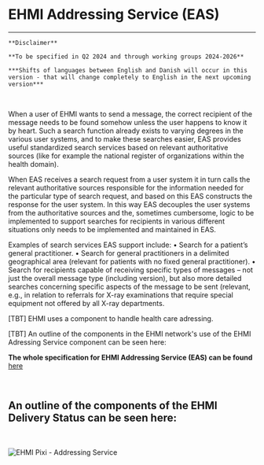 # EHMI Addressing Service (EAS)

***
    **Disclaimer** 
    
    **To be specified in Q2 2024 and through working groups 2024-2026**

    ***Shifts of languages between English and Danish will occur in this version - that will change completely to English in the next upcoming version***
    
<br/> 

When a user of EHMI wants to send a message, the correct recipient of the message needs to be found somehow unless the user happens to know it by heart. Such a search function already exists to varying degrees in the various user systems, and to make these searches easier, EAS provides useful standardized search services based on relevant authoritative sources (like for example the national register of organizations within the health domain).

When EAS receives a search request from a user system it in turn calls the relevant authoritative sources responsible for the information needed for the particular type of search request, and based on this EAS constructs the response for the user system. In this way EAS decouples the user systems from the authoritative sources and the, sometimes cumbersome, logic to be implemented to support searches for recipients in various different situations only needs to be implemented and maintained in EAS.

Examples of search services EAS support include:
•	Search for a patient’s general practitioner.
•	Search for general practitioners in a delimited geographical area (relevant for patients with no fixed general practitioner).
•	Search for recipients capable of receiving specific types of messages – not just the overall message type (including version), but also more detailed searches concerning specific aspects of the message to be sent (relevant, e.g., in relation to referrals for X-ray examinations that require special equipment not offered by all X-ray departments.

[TBT] EHMI uses a component to handle health care adressing.

[TBT] An outline of the components in the EHMI network's use of the EHMI Adressing Service component can be seen here:

**The whole specification for EHMI Addressing Service (EAS) can be found** 
<a href="https://build.fhir.org/ig/medcomdk/dk-ehmi-eas/" target="_blank">here</a>
    
<br/> 
  
## An outline of the components of the EHMI Delivery Status can be seen here:
    
<br/> 

![EHMI Pixi - Addressing Service](docs/assets/images/EHMI_Pixi_-_Addressing_Service.png)
